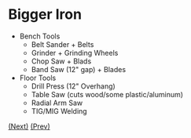 # Bigger Iron

* Bench Tools
  * Belt Sander + Belts
  * Grinder + Grinding Wheels
  * Chop Saw + Blads
  * Band Saw (12" gap) + Blades
* Floor Tools
  * Drill Press (12" Overhang)
  * Table Saw (cuts wood/some plastic/aluminum)
  * Radial Arm Saw
  * TIG/MIG Welding

[(Next)](../really_big_stuff/README.md) [(Prev)](../power_hand_tools/README.md)
